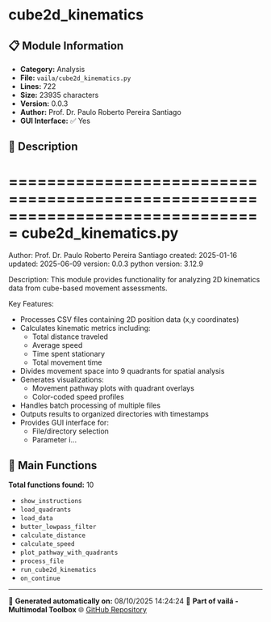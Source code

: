# cube2d_kinematics

## 📋 Module Information

- **Category:** Analysis
- **File:** `vaila/cube2d_kinematics.py`
- **Lines:** 722
- **Size:** 23935 characters
- **Version:** 0.0.3
- **Author:** Prof. Dr. Paulo Roberto Pereira Santiago
- **GUI Interface:** ✅ Yes

## 📖 Description


===============================================================================
cube2d_kinematics.py
===============================================================================
Author: Prof. Dr. Paulo Roberto Pereira Santiago
created: 2025-01-16
updated: 2025-06-09
version: 0.0.3
python version: 3.12.9

Description:
This module provides functionality for analyzing 2D kinematics data from cube-based movement assessments.

Key Features:
- Processes CSV files containing 2D position data (x,y coordinates)
- Calculates kinematic metrics including:
  - Total distance traveled
  - Average speed
  - Time spent stationary
  - Total movement time
- Divides movement space into 9 quadrants for spatial analysis
- Generates visualizations:
  - Movement pathway plots with quadrant overlays
  - Color-coded speed profiles
- Handles batch processing of multiple files
- Outputs results to organized directories with timestamps
- Provides GUI interface for:
  - File/directory selection
  - Parameter i...

## 🔧 Main Functions

**Total functions found:** 10

- `show_instructions`
- `load_quadrants`
- `load_data`
- `butter_lowpass_filter`
- `calculate_distance`
- `calculate_speed`
- `plot_pathway_with_quadrants`
- `process_file`
- `run_cube2d_kinematics`
- `on_continue`




---

📅 **Generated automatically on:** 08/10/2025 14:24:24
🔗 **Part of vailá - Multimodal Toolbox**
🌐 [GitHub Repository](https://github.com/vaila-multimodaltoolbox/vaila)
